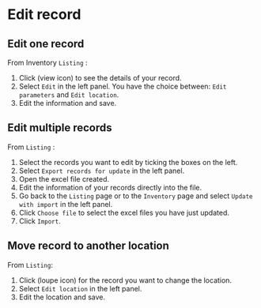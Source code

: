 # Edit record

## Edit one record
From Inventory `Listing` :
1. Click (view icon) to see the details of your record. 
2. Select `Edit` in the left panel. You have the choice between: `Edit parameters` and `Edit location`.
3. Edit the information and save.

## Edit multiple records
From `Listing` :
1. Select the records you want to edit by ticking the boxes on the left. 
2. Select `Export records for update` in the left panel.
3. Open the excel file created.
4. Edit the information of your records directly into the file.
5. Go back to the `Listing` page or to the `Inventory` page and select `Update with import` in the left panel.
6. Click `Choose file` to select the excel files you have just updated. 
7. Click `Import`.

## Move record to another location
From `Listing`:
1. Click (loupe icon) for the record you want to change the location.
2. Select `Edit location`  in the left panel.
3. Edit the location and save.
